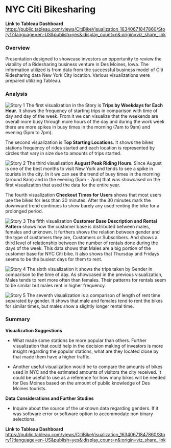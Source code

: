 # NYC Citi Bikesharing

**Link to Tableau Dashboard**
https://public.tableau.com/views/CitiBikeVisualization_16340671847860/Story1?:language=en-US&publish=yes&:display_count=n&:origin=viz_share_link

### Overview ###

Presentation designed to showcase investors an opportunity to review the viability of a Ridesharing business venture in Des Moines, Iowa. The information utilized is from data from the successful business model of Citi Ridesharing data New York City location. Various visualizations were prepared utilizing Tableau.

### Analysis ###

![Story 1](https://user-images.githubusercontent.com/85839235/137032017-890d04d4-7ffc-47ef-8815-7a968510ebd7.png)
The first visualization in the Story is **Trips by Weekdays for Each Hour**. It shows the frequency of starting trips in comparison with time of day and day of the week. From it we can visualize that the weekends are overall more busy through more hours of the day and during the work week there are more spikes in busy times in the morning (7am to 9am) and evening (5pm to 7pm). 

The second visualization is **Top Starting Locations**. It shows the bikes stations frequency of rides started and each location is represented by circles that vary in size due to amounts of trips started.  


![Story 2](https://user-images.githubusercontent.com/85839235/137032023-8ddbe746-d1d4-4280-bc5e-8fcf913754fd.png)
The third visualization **August Peak Riding Hours**. Since August is one of the best months to visit New York and tends to see a spike in tourists in the city. In it we can see the trend of busy times in the morning (around 8am) and in the evening (5pm - 7pm) that was showcased on the first visualization that used the data for the entire year. 

The fourth visualization **Checkout Times for Users** shows that most users use the bikes for less than 30 minutes. After the 30 minutes mark the downward trend continues to show barely any used renting the bike for a prolonged period. 

![Story 3](https://user-images.githubusercontent.com/85839235/137032030-eedd8386-5895-4e39-b48d-a3a27ff6649d.png)
The fifth visualization **Customer Base Description and Rental Pattern** shows how the customer base is distributed between males, females and unknown. It furthers shows the relation between gender and the type of customers they are, Customers or Subscribers. And shows a third level of relationship between the number of rentals done during the days of the week. This data shows that Males are a big portion of the customer base for NYC Citi bike. It also shows that Thursday and Fridays seems to be the busiest days for them to rent.

![Story 4](https://user-images.githubusercontent.com/85839235/137032039-e42eccfe-d83c-4d9d-ae7a-9711ba23a43f.png)
The sixth visualization it shows the trips taken by Gender in comparison to the time of day. As showcased in the previous visualization, Males tends to rent more often than females. Their patterns for rentals seem to be similar but males rent in higher frequency.



![Story 5](https://user-images.githubusercontent.com/85839235/137032050-c3da1c04-6243-4ec0-8ebe-d519867d6f1e.png)
The seventh visualization is a comparison of length of rent time separated by gender. It shows that male and females tend to rent the bikes for similar times, but males show a slightly longer rental time.



### Summary ###

**Visualization Suggestions**
-   What made some stations be more popular than others. Further visualization that could help in the decision making of investors is more insight regarding the popular stations, what are they located close by that made them have a higher traffic. 

-   Another useful visualization would be to compare the amounts of bikes used in NYC and the estimated amounts of visitors the city received. It could be useful to use as a reference for how many bikes will be needed for Des Moines based on the amount of public knowledge of Des Moines tourists.


**Data Considerations and Further Studies**
-   Inquire about the source of the unknown data regarding genders. If it was software error or software option to accommodate non binary selections.


**Link to Tableau Dashboard**
https://public.tableau.com/views/CitiBikeVisualization_16340671847860/Story1?:language=en-US&publish=yes&:display_count=n&:origin=viz_share_link
